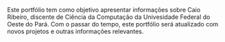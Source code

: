 Este portfólio tem como objetivo apresentar informações sobre Caio Ribeiro, discente de Ciência da Computação da Univesidade Federal do Oeste do Pará. Com o passar do tempo, este portfólio será atualizado com novos projetos e outras informações relevantes.